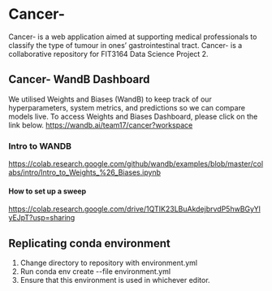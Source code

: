 # Cancer-
Cancer- is a web application aimed at supporting medical professionals to classify the type of tumour in ones’ gastrointestinal tract. Cancer- is a collaborative repository for FIT3164 Data Science Project 2.

## Cancer- WandB Dashboard
We utilised Weights and Biases (WandB) to keep track of our hyperparameters, system metrics, and predictions so we can compare models live. To access Weights and Biases Dashboard, please click on the link below.
https://wandb.ai/team17/cancer?workspace

### Intro to WANDB
https://colab.research.google.com/github/wandb/examples/blob/master/colabs/intro/Intro_to_Weights_%26_Biases.ipynb

#### How to set up a sweep
https://colab.research.google.com/drive/1QTIK23LBuAkdejbrvdP5hwBGyYlyEJpT?usp=sharing

## Replicating conda environment
1. Change directory to repository with environment.yml
2. Run conda env create --file environment.yml
3. Ensure that this environment is used in whichever editor. 
